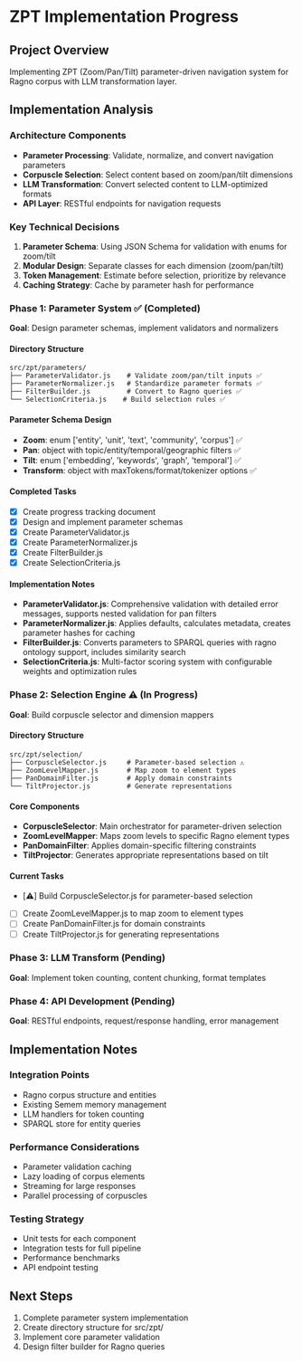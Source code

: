 # ZPT Implementation Progress

## Project Overview
Implementing ZPT (Zoom/Pan/Tilt) parameter-driven navigation system for Ragno corpus with LLM transformation layer.

## Implementation Analysis

### Architecture Components
- **Parameter Processing**: Validate, normalize, and convert navigation parameters
- **Corpuscle Selection**: Select content based on zoom/pan/tilt dimensions  
- **LLM Transformation**: Convert selected content to LLM-optimized formats
- **API Layer**: RESTful endpoints for navigation requests

### Key Technical Decisions
1. **Parameter Schema**: Using JSON Schema for validation with enums for zoom/tilt
2. **Modular Design**: Separate classes for each dimension (zoom/pan/tilt)
3. **Token Management**: Estimate before selection, prioritize by relevance
4. **Caching Strategy**: Cache by parameter hash for performance

### Phase 1: Parameter System ✅ (Completed)
**Goal**: Design parameter schemas, implement validators and normalizers

#### Directory Structure
```
src/zpt/parameters/
├── ParameterValidator.js    # Validate zoom/pan/tilt inputs ✅
├── ParameterNormalizer.js   # Standardize parameter formats ✅  
├── FilterBuilder.js         # Convert to Ragno queries ✅
└── SelectionCriteria.js    # Build selection rules ✅
```

#### Parameter Schema Design
- **Zoom**: enum ['entity', 'unit', 'text', 'community', 'corpus'] ✅
- **Pan**: object with topic/entity/temporal/geographic filters ✅
- **Tilt**: enum ['embedding', 'keywords', 'graph', 'temporal'] ✅
- **Transform**: object with maxTokens/format/tokenizer options ✅

#### Completed Tasks
- [x] Create progress tracking document
- [x] Design and implement parameter schemas
- [x] Create ParameterValidator.js
- [x] Create ParameterNormalizer.js  
- [x] Create FilterBuilder.js
- [x] Create SelectionCriteria.js

#### Implementation Notes
- **ParameterValidator.js**: Comprehensive validation with detailed error messages, supports nested validation for pan filters
- **ParameterNormalizer.js**: Applies defaults, calculates metadata, creates parameter hashes for caching
- **FilterBuilder.js**: Converts parameters to SPARQL queries with ragno ontology support, includes similarity search
- **SelectionCriteria.js**: Multi-factor scoring system with configurable weights and optimization rules

### Phase 2: Selection Engine ⚠️ (In Progress)
**Goal**: Build corpuscle selector and dimension mappers

#### Directory Structure
```
src/zpt/selection/
├── CorpuscleSelector.js     # Parameter-based selection ⚠️
├── ZoomLevelMapper.js       # Map zoom to element types
├── PanDomainFilter.js       # Apply domain constraints  
└── TiltProjector.js         # Generate representations
```

#### Core Components
- **CorpuscleSelector**: Main orchestrator for parameter-driven selection
- **ZoomLevelMapper**: Maps zoom levels to specific Ragno element types
- **PanDomainFilter**: Applies domain-specific filtering constraints
- **TiltProjector**: Generates appropriate representations based on tilt

#### Current Tasks
- [⚠️] Build CorpuscleSelector.js for parameter-based selection
- [ ] Create ZoomLevelMapper.js to map zoom to element types
- [ ] Create PanDomainFilter.js for domain constraints
- [ ] Create TiltProjector.js for generating representations

### Phase 3: LLM Transform (Pending)  
**Goal**: Implement token counting, content chunking, format templates

### Phase 4: API Development (Pending)
**Goal**: RESTful endpoints, request/response handling, error management

## Implementation Notes

### Integration Points
- Ragno corpus structure and entities
- Existing Semem memory management
- LLM handlers for token counting
- SPARQL store for entity queries

### Performance Considerations
- Parameter validation caching
- Lazy loading of corpus elements
- Streaming for large responses
- Parallel processing of corpuscles

### Testing Strategy
- Unit tests for each component
- Integration tests for full pipeline
- Performance benchmarks
- API endpoint testing

## Next Steps
1. Complete parameter system implementation
2. Create directory structure for src/zpt/
3. Implement core parameter validation
4. Design filter builder for Ragno queries